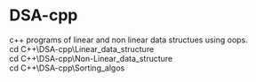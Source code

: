 # DSA-cpp
c++ programs of linear and non linear data structues using oops.
<br>
 cd C++\DSA-cpp\Linear_data_structure
<br>
cd C++\DSA-cpp\Non-Linear_data_structure
<br>
cd C++\DSA-cpp\Sorting_algos

